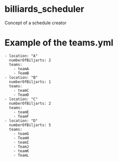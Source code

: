 # billiards_scheduler
Concept of a schedule creator
# Example of the teams.yml
````
- location: "A"
  numberOfBiljarts: 2
  teams:
    - teamA
    - TeamB
- location: "B"
  numberOfBiljarts: 1
  teams:
    - teamC
    - TeamD
- location: "C"
  numberOfBiljarts: 2
  teams:
    - teamE
    - TeamF
- location: "D"
  numberOfBiljarts: 5
  teams:
    - teamG
    - TeamH
    - teamI
    - TeamJ
    - teamK
    - TeamL
````